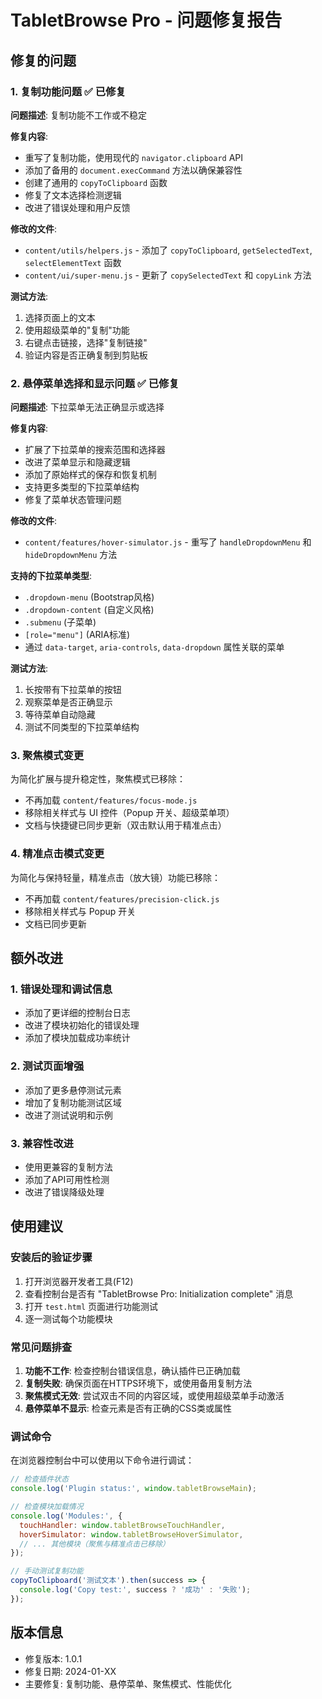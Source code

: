 # TabletBrowse Pro - 问题修复报告

## 修复的问题

### 1. 复制功能问题 ✅ 已修复

**问题描述**: 复制功能不工作或不稳定

**修复内容**:
- 重写了复制功能，使用现代的 `navigator.clipboard` API
- 添加了备用的 `document.execCommand` 方法以确保兼容性
- 创建了通用的 `copyToClipboard` 函数
- 修复了文本选择检测逻辑
- 改进了错误处理和用户反馈

**修改的文件**:
- `content/utils/helpers.js` - 添加了 `copyToClipboard`, `getSelectedText`, `selectElementText` 函数
- `content/ui/super-menu.js` - 更新了 `copySelectedText` 和 `copyLink` 方法

**测试方法**:
1. 选择页面上的文本
2. 使用超级菜单的"复制"功能
3. 右键点击链接，选择"复制链接"
4. 验证内容是否正确复制到剪贴板

### 2. 悬停菜单选择和显示问题 ✅ 已修复

**问题描述**: 下拉菜单无法正确显示或选择

**修复内容**:
- 扩展了下拉菜单的搜索范围和选择器
- 改进了菜单显示和隐藏逻辑
- 添加了原始样式的保存和恢复机制
- 支持更多类型的下拉菜单结构
- 修复了菜单状态管理问题

**修改的文件**:
- `content/features/hover-simulator.js` - 重写了 `handleDropdownMenu` 和 `hideDropdownMenu` 方法

**支持的下拉菜单类型**:
- `.dropdown-menu` (Bootstrap风格)
- `.dropdown-content` (自定义风格)
- `.submenu` (子菜单)
- `[role="menu"]` (ARIA标准)
- 通过 `data-target`, `aria-controls`, `data-dropdown` 属性关联的菜单

**测试方法**:
1. 长按带有下拉菜单的按钮
2. 观察菜单是否正确显示
3. 等待菜单自动隐藏
4. 测试不同类型的下拉菜单结构

### 3. 聚焦模式变更

为简化扩展与提升稳定性，聚焦模式已移除：
- 不再加载 `content/features/focus-mode.js`
- 移除相关样式与 UI 控件（Popup 开关、超级菜单项）
- 文档与快捷键已同步更新（双击默认用于精准点击）

### 4. 精准点击模式变更

为简化与保持轻量，精准点击（放大镜）功能已移除：
- 不再加载 `content/features/precision-click.js`
- 移除相关样式与 Popup 开关
- 文档已同步更新

<!-- 精准点击已移除，因此不再包含对应文件修改与优化条目 -->

## 额外改进

### 1. 错误处理和调试信息
- 添加了更详细的控制台日志
- 改进了模块初始化的错误处理
- 添加了模块加载成功率统计

### 2. 测试页面增强
- 添加了更多悬停测试元素
- 增加了复制功能测试区域
- 改进了测试说明和示例

### 3. 兼容性改进
- 使用更兼容的复制方法
- 添加了API可用性检测
- 改进了错误降级处理

## 使用建议

### 安装后的验证步骤
1. 打开浏览器开发者工具(F12)
2. 查看控制台是否有 "TabletBrowse Pro: Initialization complete" 消息
3. 打开 `test.html` 页面进行功能测试
4. 逐一测试每个功能模块

### 常见问题排查
1. **功能不工作**: 检查控制台错误信息，确认插件已正确加载
2. **复制失败**: 确保页面在HTTPS环境下，或使用备用复制方法
3. **聚焦模式无效**: 尝试双击不同的内容区域，或使用超级菜单手动激活
4. **悬停菜单不显示**: 检查元素是否有正确的CSS类或属性

### 调试命令
在浏览器控制台中可以使用以下命令进行调试：

```javascript
// 检查插件状态
console.log('Plugin status:', window.tabletBrowseMain);

// 检查模块加载情况
console.log('Modules:', {
  touchHandler: window.tabletBrowseTouchHandler,
  hoverSimulator: window.tabletBrowseHoverSimulator,
  // ... 其他模块（聚焦与精准点击已移除）
});

// 手动测试复制功能
copyToClipboard('测试文本').then(success => {
  console.log('Copy test:', success ? '成功' : '失败');
});
```

## 版本信息
- 修复版本: 1.0.1
- 修复日期: 2024-01-XX
- 主要修复: 复制功能、悬停菜单、聚焦模式、性能优化
